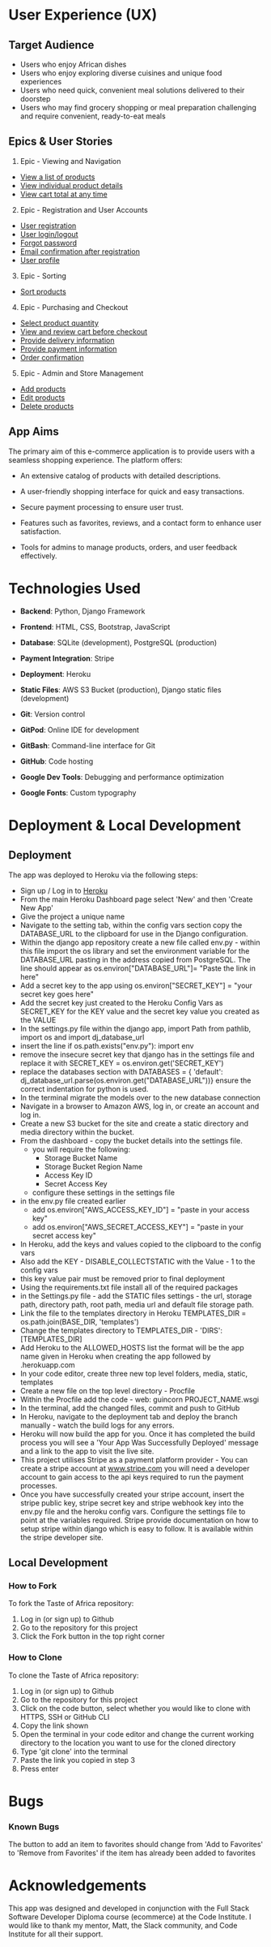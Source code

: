 

# User Experience (UX)
## Target Audience
* Users who enjoy African dishes
* Users who enjoy exploring diverse cuisines and unique food experiences
* Users who need quick, convenient meal solutions delivered to their doorstep
* Users who may find grocery shopping or meal preparation challenging and require convenient, ready-to-eat meals

## Epics & User Stories
1. Epic - Viewing and Navigation
* [View a list of products](https://github.com/tee-24/Taste-of-Africa/issues/1)
* [View individual product details](https://github.com/tee-24/Taste-of-Africa/issues/3)
* [View cart total at any time](https://github.com/tee-24/Taste-of-Africa/issues/4)

2. Epic - Registration and User Accounts
* [User registration](https://github.com/tee-24/Taste-of-Africa/issues/5)
* [User login/logout](https://github.com/tee-24/Taste-of-Africa/issues/6)
* [Forgot password](https://github.com/tee-24/Taste-of-Africa/issues/7)
* [Email confirmation after registration](https://github.com/tee-24/Taste-of-Africa/issues/8)
* [User profile](https://github.com/tee-24/Taste-of-Africa/issues/9)

3. Epic - Sorting
* [Sort products](https://github.com/tee-24/Taste-of-Africa/issues/10)

4. Epic - Purchasing and Checkout
* [Select product quantity](https://github.com/tee-24/Taste-of-Africa/issues/11)
* [View and review cart before checkout](https://github.com/tee-24/Taste-of-Africa/issues/12)
* [Provide delivery information](https://github.com/tee-24/Taste-of-Africa/issues/13)
* [Provide payment information](https://github.com/tee-24/Taste-of-Africa/issues/14)
* [Order confirmation](https://github.com/tee-24/Taste-of-Africa/issues/15)

5. Epic - Admin and Store Management
* [Add products](https://github.com/tee-24/Taste-of-Africa/issues/16)
* [Edit products](https://github.com/tee-24/Taste-of-Africa/issues/17)
* [Delete products](https://github.com/tee-24/Taste-of-Africa/issues/18)

## App Aims
The primary aim of this e-commerce application is to provide users with a seamless shopping experience. The platform offers:

-   An extensive catalog of products with detailed descriptions.
    
-   A user-friendly shopping interface for quick and easy transactions.
    
-   Secure payment processing to ensure user trust.

-   Features such as favorites, reviews, and a contact form to enhance user satisfaction.
    
-   Tools for admins to manage products, orders, and user feedback effectively.

# Technologies Used
-   **Backend**: Python, Django Framework
    
-   **Frontend**: HTML, CSS, Bootstrap, JavaScript
    
-   **Database**: SQLite (development), PostgreSQL (production)
    
-   **Payment Integration**: Stripe
    
-   **Deployment**: Heroku
    
-   **Static Files**: AWS S3 Bucket (production), Django static files (development)

-    **Git**: Version control
    
-   **GitPod**: Online IDE for development
    
-   **GitBash**: Command-line interface for Git
    
-   **GitHub**: Code hosting

-   **Google Dev Tools**: Debugging and performance optimization
    
-   **Google Fonts**: Custom typography

# Deployment & Local Development
## Deployment
The app was deployed to Heroku via the following steps:
* Sign up / Log in to [Heroku](https://www.heroku.com/)
* From the main Heroku Dashboard page select 'New' and then 'Create New App'
* Give the project a unique name 
* Navigate to the setting tab, within the config vars section copy the DATABASE_URL to the clipboard for use in the Django configuration.
* Within the django app repository create a new file called env.py - within this file import the os library and set the environment variable for the DATABASE_URL pasting in the address copied from PostgreSQL. The line should appear as os.environ["DATABASE_URL"]= "Paste the link in here"
* Add a secret key to the app using os.environ["SECRET_KEY"] = "your secret key goes here"
* Add the secret key just created to the Heroku Config Vars as SECRET_KEY for the KEY value and the secret key value you created as the VALUE
* In the settings.py file within the django app, import Path from pathlib, import os and import dj_database_url
* insert the line if os.path.exists("env.py"): import env
* remove the insecure secret key that django has in the settings file and replace it with SECRET_KEY = os.environ.get('SECRET_KEY')
* replace the databases section with DATABASES = { 'default': dj_database_url.parse(os.environ.get("DATABASE_URL"))} ensure the correct indentation for python is used.
* In the terminal migrate the models over to the new database connection
* Navigate in a browser to Amazon AWS, log in, or create an account and log in. 
* Create a new S3 bucket for the site and create a static directory and media directory within the bucket.
* From the dashboard - copy the bucket details into the settings file.
    * you will require the following:
        - Storage Bucket Name
        - Storage Bucket Region Name
        - Access Key ID
        - Secret Access Key
    * configure these settings in the settings file
* in the env.py file created earlier 
    - add os.environ["AWS_ACCESS_KEY_ID"] = "paste in your access key"
    - add os.environ["AWS_SECRET_ACCESS_KEY"] = "paste in your secret access key"
* In Heroku, add the keys and values copied to the clipboard to the config vars
* Also add the KEY - DISABLE_COLLECTSTATIC with the Value - 1 to the config vars
* this key value pair must be removed prior to final deployment
* Using the requirements.txt file install all of the required packages
* in the Settings.py file - add the STATIC files settings - the url, storage path, directory path, root path, media url and default file storage path.
* Link the file to the templates directory in Heroku TEMPLATES_DIR = os.path.join(BASE_DIR, 'templates')
* Change the templates directory to TEMPLATES_DIR - 'DIRS': [TEMPLATES_DIR]
* Add Heroku to the ALLOWED_HOSTS list the format will be the app name given in Heroku when creating the app followed by .herokuapp.com
* In your code editor, create three new top level folders, media, static, templates
* Create a new file on the top level directory - Procfile
* Within the Procfile add the code - web: guincorn PROJECT_NAME.wsgi
* In the terminal, add the changed files, commit and push to GitHub
* In Heroku, navigate to the deployment tab and deploy the branch manually - watch the build logs for any errors.
* Heroku will now build the app for you. Once it has completed the build process you will see a 'Your App Was Successfully Deployed' message and a link to the app to visit the live site.
* This project utilises Stripe as a payment platform provider - You can create a stripe account at www.stripe.com you will need a developer account to gain access to the api keys required to run the payment processes.
* Once you have successfully created your stripe account, insert the stripe public key, stripe secret key and stripe webhook key into the env.py file and the heroku config vars. Configure the settings file to point at the variables required. Stripe provide documentation on how to setup stripe within django which is easy to follow. It is available within the stripe developer site.

## Local Development
### How to Fork
To fork the Taste of Africa repository:
1. Log in (or sign up) to Github
2. Go to the repository for this project
3. Click the Fork button in the top right corner

### How to Clone
To clone the Taste of Africa  repository:
1. Log in (or sign up) to Github
2. Go to the repository for this project
3. Click on the code button, select whether you would like to clone with HTTPS, SSH or GitHub CLI
4. Copy the link shown
5. Open the terminal in your code editor and change the current working directory to the location you want to use for the cloned directory
6. Type 'git clone' into the terminal 
7.  Paste the link you copied in step 3
8. Press enter

# Bugs
### Known Bugs
The button to add an item to favorites should change from 'Add to Favorites' to 'Remove from Favorites' if the item has already been added to favorites

# Acknowledgements
This app was designed and developed in conjunction with the Full Stack Software Developer Diploma course (ecommerce) at the Code Institute. I would like to thank my mentor, Matt, the Slack community, and Code Institute for all their support.